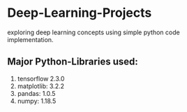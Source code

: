 # Deep-Learning-Projects
exploring deep learning concepts using simple python code implementation.


## Major Python-Libraries used:
1. tensorflow 2.3.0
2. matplotlib: 3.2.2
3. pandas: 1.0.5
4. numpy: 1.18.5
